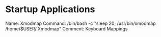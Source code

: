 Startup Applications
=========================
Name: Xmodmap
Command: /bin/bash -c "sleep 20; /usr/bin/xmodmap /home/$USER/.Xmodmap"
Comment: Keyboard Mappings